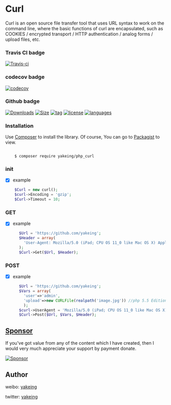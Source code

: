 # Curl

Curl is an open source file transfer tool that uses URL syntax to work on the command line, where the basic functions of curl are encapsulated, such as COOKIES / encrypted transport / HTTP authentication / analog forms / upload files, etc.

### Travis CI badge

[![Travis-ci](https://api.travis-ci.com/yakeing/php_curl.svg?branch=master)](https://travis-ci.com/yakeing/php_curl)

### codecov badge

[![codecov](https://codecov.io/gh/yakeing/php_curl/branch/master/graph/badge.svg)](https://codecov.io/gh/yakeing/php_curl)

### Github badge

[![Downloads](https://badging.now.sh/github/downloads/yakeing/php_curl?icon=github)](../../)
[![Size](https://badging.now.sh/github/size/yakeing/php_curl?icon=github)](src)
[![tag](https://badging.now.sh/github/tag/yakeing/php_curl?icon=github)](../../releases)
[![license](https://badging.now.sh/static/label/license/555/MPL-2.0/fe7d37?icon=github)](LICENSE)
[![languages](https://badging.now.sh/static/label/language/555/PHP/34abef?icon=github)](../../search?l=php)

### Installation

Use [Composer](https://getcomposer.org) to install the library.
Of course, You can go to [Packagist](https://packagist.org/packages/yakeing/php_curl) to view.

```

    $ composer require yakeing/php_curl

```

### init

- [x] example
```php
    $Curl = new curl();
    $curl->Encoding = 'gzip';
    $Curl->Timeout = 10;
```

### GET

- [x] example
```php
      $Url = 'https://github.com/yakeing';
      $Header = array(
        'User-Agent: Mozilla/5.0 (iPad; CPU OS 11_0 like Mac OS X) AppleWebKit/604.1.28'
      );
      $Curl->Get($Url, $Header);
```

### POST

- [x] example
```php
      $Url = 'https://github.com/yakeing';
      $Vars = array(
        'user'=>'admin',
        'upload'=>new CURLFile(realpath('image.jpg')) //php 5.5 Edition
        );
      $curl->UserAgent = 'Mozilla/5.0 (iPad; CPU OS 11_0 like Mac OS X) AppleWebKit/604.1.28';
      $Curl->Post($Url, $Vars, $Header);
```

[Sponsor](https://github.com/yakeing/Documentation/blob/master/Sponsor/README.md)
---

If you've got value from any of the content which I have created, then I would very much appreciate your support by payment donate.

[![Sponsor](https://badging.now.sh/static/label/Sponsor/EA4AAA?icon=heart)](https://github.com/yakeing/Documentation/blob/master/Sponsor/README.md)

Author
---

weibo: [yakeing](https://weibo.com/yakeing)

twitter: [yakeing](https://twitter.com/yakeing)
